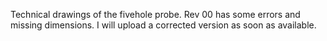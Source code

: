 Technical drawings of the fivehole probe. 
Rev 00 has some errors and missing dimensions. 
I will upload a corrected version as soon as available.
